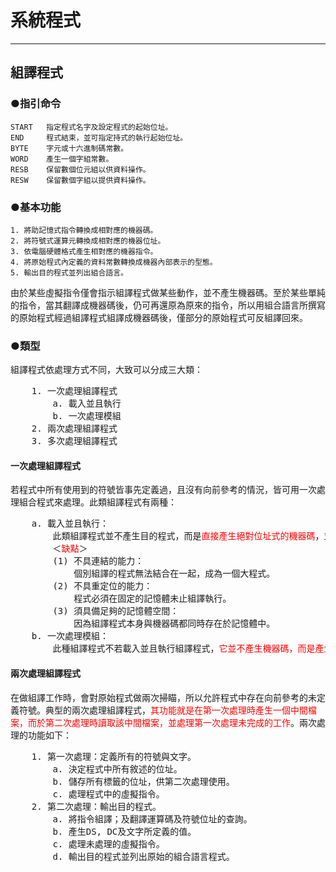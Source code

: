 # 系統程式
***
## 組譯程式
### ●指引命令
    START   指定程式名字及設定程式的起始位址。
    END     程式結束，並可指定持式的執行起始位址。
    BYTE    字元或十六進制碼常數。
    WORD    產生一個字組常數。
    RESB    保留數個位元組以供資料操作。
    RESW    保留數個字組以提供資料操作。
### ●基本功能
    1. 將助記憶式指令轉換成相對應的機器碼。
    2. 將符號式運算元轉換成相對應的機器位址。
    3. 依電腦硬體格式產生相對應的機器指令。
    4. 將原始程式內定義的資料常數轉換成機器內部表示的型態。
    5. 輸出目的程式並列出組合語言。
由於某些虛擬指令僅會指示組譯程式做某些動作，並不產生機器碼。至於某些單純的指令，當其翻譯成機器碼後，仍可再還原為原來的指令，所以用組合語言所撰寫的原始程式經過組譯程式組譯成機器碼後，僅部分的原始程式可反組譯回來。
### ●類型
組譯程式依處理方式不同，大致可以分成三大類：
<pre>
    1. 一次處理組譯程式
        a. 載入並且執行
        b. 一次處理模組
    2. 兩次處理組譯程式
    3. 多次處理組譯程式
</pre>
#### 一次處理組譯程式
若程式中所有使用到的符號皆事先定義過，且沒有向前參考的情況，皆可用一次處理組合程式來處理。此類組譯程式有兩種：
<pre>
    a. 載入並且執行：
        此類組譯程式並不產生目的程式，而是<font color=red>直接產生絕對位址式的機器碼</font>，並且立即載入實際的記憶體中執行。載入並且執行組譯程式處理符號的方式則採用鏈結串列，當未定義的符號首次出現時，則將它加於符號表內，並註明上未定義；當此符號再次出現，則利用指標將它連接能來，並記錄此符號的出現位址值。
        ＜<font color=red>缺點</font>＞
        (1) 不具連結的能力：
            個別組譯的程式無法結合在一起，成為一個大程式。
        (2) 不具重定位的能力：
            程式必須在固定的記憶體未止組譯執行。
        (3) 須具備足夠的記憶體空間：
            因為組譯程式本身與機器碼都同時存在於記憶體中。
    b. 一次處理模組：
        此種組譯程式不若載入並且執行組譯程式，<font color=red>它並不產生機器碼，而是產生目的碼</font>，其中亦包含供連結程式及載入程式使用的資訊。其僅完成部分的組譯工作，其餘則交由載入程式處理。此組譯程式處理未定義的符號是以一個跳躍至某一位址的指令替代；即遇到未定義的符號，則將它的位址值加入跳前表中，且記錄它的符號及其出現的位址值，當再有相同的符號出現時，則用鏈結串列的方式將它的位址值串聯．此表格將供載入程式於載入時調整相對應的位址值。
</pre>
#### 兩次處理組譯程式
在做組譯工作時，會對原始程式做兩次掃瞄，所以允許程式中存在向前參考的未定義符號。典型的兩次處理組譯程式，<font color=red>其功能就是在第一次處理時產生一個中間檔案，而於第二次處理時讀取該中間檔案，並處理第一次處理未完成的工作</font>。兩次處理的功能如下：
<pre>
    1. 第一次處理：定義所有的符號與文字。
        a. 決定程式中所有敘述的位址。
        b. 儲存所有標籤的位址，供第二次處理使用。
        c. 處理程式中的虛擬指令。
    2. 第二次處理：輸出目的程式。
        a. 將指令組譯；及翻譯運算碼及符號位址的查詢。
        b. 產生DS, DC及文字所定義的值。
        c. 處理未處理的虛擬指令。
        d. 輸出目的程式並列出原始的組合語言程式。
</pre>